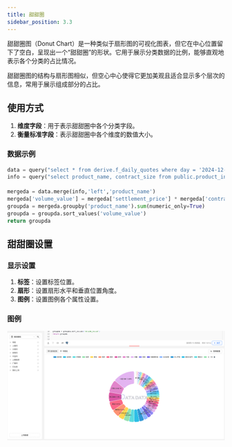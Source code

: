 ```yaml
---
title: 甜甜圈
sidebar_position: 3.3
---
```


甜甜圈图（Donut Chart）是一种类似于扇形图的可视化图表，但它在中心位置留下了空白，呈现出一个“甜甜圈”的形状。它用于展示分类数据的比例，能够直观地表示各个分类的占比情况。

甜甜圈图的结构与扇形图相似，但空心中心使得它更加美观且适合显示多个层次的信息，常用于展示组成部分的占比。


## 使用方式


1. **维度字段**：用于表示甜甜圈中各个分类字段。
2. **衡量标准字段**：表示甜甜圈中各个维度的数值大小。 



### 数据示例

```py
data = query("select * from derive.f_daily_quotes where day = '2024-12-17' ")
info = query("select product_name, contract_size from public.product_info where futures_type = '期货'")

mergeda = data.merge(info,'left','product_name')
mergeda['volume_value'] = mergeda['settlement_price'] * mergeda['contract_size'] * mergeda['volume']
groupda = mergeda.groupby('product_name').sum(numeric_only=True)
groupda = groupda.sort_values('volume_value')
return groupda
```


## 甜甜圈设置

### 显示设置

1. **标签**：设置标签位置。
1. **扇形**：设置扇形水平和垂直位置角度。  
2. **图例**：设置图例各个属性设置。



### 图例

![甜甜圈](./donuts.png)
